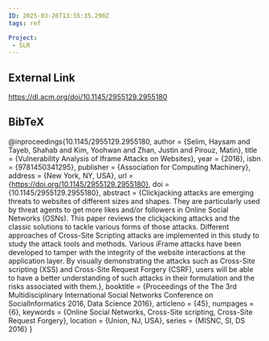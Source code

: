 ```yaml
---
ID: 2025-03-26T13:55:35.290Z
tags: ref

Project:
 - SLR
---
```

## External Link

https://dl.acm.org/doi/10.1145/2955129.2955180

## BibTeX

@inproceedings{10.1145/2955129.2955180, author = {Selim, Haysam and Tayeb, Shahab and Kim, Yoohwan and Zhan, Justin and Pirouz, Matin}, title = {Vulnerability Analysis of Iframe Attacks on Websites}, year = {2016}, isbn = {9781450341295}, publisher = {Association for Computing Machinery}, address = {New York, NY, USA}, url = {https://doi.org/10.1145/2955129.2955180}, doi = {10.1145/2955129.2955180}, abstract = {Clickjacking attacks are emerging threats to websites of different sizes and shapes. They are particularly used by threat agents to get more likes and/or followers in Online Social Networks (OSNs). This paper reviews the clickjacking attacks and the classic solutions to tackle various forms of those attacks. Different approaches of Cross-Site Scripting attacks are implemented in this study to study the attack tools and methods. Various iFrame attacks have been developed to tamper with the integrity of the website interactions at the application layer. By visually demonstrating the attacks such as Cross-Site scripting (XSS) and Cross-Site Request Forgery (CSRF), users will be able to have a better understanding of such attacks in their formulation and the risks associated with them.}, booktitle = {Proceedings of the The 3rd Multidisciplinary International Social Networks Conference on SocialInformatics 2016, Data Science 2016}, articleno = {45}, numpages = {6}, keywords = {Online Social Networks, Cross-Site scripting, Cross-Site Request Forgery}, location = {Union, NJ, USA}, series = {MISNC, SI, DS 2016} }
